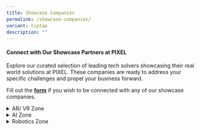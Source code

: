 ```yaml
---
title: Showcase Companies
permalink: /showcase-companies/
variant: tiptap
description: ""
---
```

<h4>Connect with Our Showcase Partners at PIXEL</h4>
<p></p>
<p>Explore our curated selection of leading tech solvers showcasing their
real world solutions at PIXEL. These companies are ready to address your
specific challenges and propel your business forward.</p>
<p>Fill out the <strong><a href="https://form.gov.sg/666287f0a5035a6fe2d176ee" rel="noopener noreferrer nofollow" target="_blank">form</a></strong> if
you wish to be connected with any of our showcase companies.</p>
<p></p>
<div data-type="detailGroup" class="isomer-accordion isomer-accordion-white">
<details class="isomer-details">
<summary>AR/ VR Zone</summary>
<div data-type="detailsContent" class="isomer-details-content">
<table style="minWidth: 50px">
<colgroup>
<col>
<col>
</colgroup>
<tbody>
<tr>
<th rowspan="1" colspan="1">
<p>&lt;logo&gt;</p>
</th>
<th rowspan="1" colspan="1">
<p><u>Alo VR</u>
</p>
<p>xxx</p>
<p></p>
<p><a href="http://www.alo.health/" rel="noopener noreferrer nofollow" target="_blank"><u>www.alo.health</u></a>&nbsp;&nbsp;</p>
</th>
</tr>
<tr>
<td rowspan="1" colspan="1">
<p></p>
<div class="isomer-image-wrapper">
<img style="width: 100%" height="auto" width="100%" alt="" src="/images/alo.png">
</div>
</td>
<td rowspan="1" colspan="1">
<p><strong><u>Alo XR</u></strong>
</p>
<p>ALO XR harnesses immersive technologies to help older adults thrive, developing
AR/VR solutions to enhance healthspan and unlock human potential.</p>
<p><strong><a rel="noopener noreferrer nofollow" target="_blank">www.alo.health</a></strong>
</p>
</td>
</tr>
<tr>
<td rowspan="1" colspan="1">
<p></p>
<div class="isomer-image-wrapper">
<img style="width: 100%" height="auto" width="100%" alt="" src="/images/Untitled_design__7_.png">
</div>
<p></p>
</td>
<td rowspan="1" colspan="1">
<p><strong><u>Augmenteed</u></strong>
</p>
<p>Augmenteed allows industrial companies to digitise their procedures within
hours, eliminates the need for time-consuming codes, and deploy mobile
applications to field technicians for maintenance, repair, operations,
inspection, training, and remote support.&nbsp;</p>
<p><strong><a href="http://www.augmenteed.tech/" rel="noopener noreferrer nofollow" target="_blank"><u>www.augmenteed.tech</u></a>&nbsp;</strong>&nbsp;</p>
</td>
</tr>
<tr>
<td rowspan="1" colspan="1">
<p></p>
<div class="isomer-image-wrapper">
<img style="width: 100%" height="auto" width="100%" alt="" src="/images/serial.png">
</div>
</td>
<td rowspan="1" colspan="1">
<p><strong><u>SERIAL CO_</u></strong>
</p>
<p>SERIAL CO_ is a creative technology studio envisioning a world where immersive
experiences transform the way people learn, work, and interact with each
other.</p>
<p><strong><a rel="noopener noreferrer nofollow" target="_blank">www.serial.sg</a></strong>
</p>
</td>
</tr>
</tbody>
</table>
<p></p>
</div>
</details>
<details class="isomer-details">
<summary>AI Zone</summary>
<div data-type="detailsContent" class="isomer-details-content">
<p>Table</p>
<table style="minWidth: 50px">
<colgroup>
<col>
<col>
</colgroup>
<tbody>
<tr>
<th rowspan="1" colspan="1">
<p>&lt;logo&gt;</p>
</th>
<th rowspan="1" colspan="1">
<p><strong><u>Ailytics</u></strong>
</p>
<p></p>
<p>Ailytics is a spin-off from 2 years of research development with HDB and
AISG that provides video analytics solutions for safety and productivity
monitoring in industrial sectors.</p>
<p>&nbsp;</p>
<p><a href="https://ailytics.ai/" rel="noopener noreferrer nofollow" target="_blank"><u>https://ailytics.ai/</u></a>&nbsp;</p>
</th>
</tr>
<tr>
<td rowspan="1" colspan="1">
<p></p>
<div class="isomer-image-wrapper">
<img style="width: 100%" height="auto" width="100%" alt="" src="/images/ailytics.png">
</div>
</td>
<td rowspan="1" colspan="1">
<p><strong><u>Ailytics</u></strong>
</p>
<p></p>
<p>Ailytics helps industrial companies improve safety and maximise productivity
by providing video analytics solutions for safety and productivity monitoring.</p>
<p><strong><a rel="noopener noreferrer nofollow" target="_blank">https://ailytics.ai/</a></strong>
</p>
</td>
</tr>
<tr>
<td rowspan="1" colspan="1">
<p></p>
<div class="isomer-image-wrapper">
<img style="width: 100%" height="auto" width="100%" alt="" src="/images/5.png">
</div>
</td>
<td rowspan="1" colspan="1">
<p><strong><u>BeLive Technology</u></strong>
</p>
<p></p>
<p>BeLive empower its customers with easy-to-install video players that allow
to deliver live, interactive and shoppable media directly on their websites
or apps. <strong><a rel="noopener noreferrer nofollow" target="_blank">https://belive.technology/</a></strong>
</p>
</td>
</tr>
<tr>
<td rowspan="1" colspan="1">
<p></p>
<div class="isomer-image-wrapper">
<img style="width: 100%" height="auto" width="100%" alt="" src="/images/EVOLVE.png">
</div>
</td>
<td rowspan="1" colspan="1">
<p><strong><u>Evolve Innovative Solutions</u></strong>
</p>
<p></p>
<p>Evolve Innovative Solutions empowers organizations seeking to harness
the power of next-generation technology, pioneering AI and immersion-powered
AR/VR solutions for the modern age.</p>
<p><strong><a rel="noopener noreferrer nofollow" target="_blank">www.eis.sg</a></strong>
</p>
</td>
</tr>
<tr>
<td rowspan="1" colspan="1">
<p></p>
<div class="isomer-image-wrapper">
<img style="width: 100%" height="auto" width="100%" alt="" src="/images/FINGERDANCE.png">
</div>
</td>
<td rowspan="1" colspan="1">
<p><strong><u>FingerDance</u></strong>
</p>
<p></p>
<p>FingerDance is committed to building AI infrastructure for a smart and
inclusive world, offering 24/7 sign language translation services and accessible
sign language information.</p>
<p><strong><a rel="noopener noreferrer nofollow" target="_blank">https://www.linkedin.com/company/fingerdance-pte-ltd/</a></strong>
</p>
</td>
</tr>
<tr>
<td rowspan="1" colspan="1">
<p></p>
<div class="isomer-image-wrapper">
<img style="width: 100%" height="auto" width="100%" alt="" src="/images/VONCIERGE.png">
</div>
</td>
<td rowspan="1" colspan="1">
<p><strong><u>Voncierge</u></strong>
</p>
<p></p>
<p>Voncierge blends technology with a human touch, reshaping how businesses
connect with customers by offering an AI-powered omni-channel video-telephony
solution.</p>
<p><strong><a href="https://voncierge.tech/" rel="noopener noreferrer nofollow" target="_blank">https://voncierge.tech/</a></strong>
</p>
</td>
</tr>
<tr>
<td rowspan="1" colspan="1">
<p></p>
<div class="isomer-image-wrapper">
<img style="width: 100%" height="auto" width="100%" alt="" src="/images/pand_ai__1_.png">
</div>
</td>
<td rowspan="1" colspan="1">
<p><strong><u>Pand.ai</u></strong>
</p>
<p></p>
<p>Pand.ai is a leader in conversational AI solutions in Singapore, powered
by proprietary natural language processing that understands a variety of
languages.</p>
<p><strong><a rel="noopener noreferrer nofollow" target="_blank">https://www.pand.ai/</a></strong>
</p>
<p></p>
</td>
</tr>
<tr>
<td rowspan="1" colspan="1">
<p></p>
<div class="isomer-image-wrapper">
<img style="width: 100%" height="auto" width="100%" alt="" src="/images/technocorp.png">
</div>
</td>
<td rowspan="1" colspan="1">
<p><strong><u>Technocorp</u></strong>
</p>
<p></p>
<p>Technocorp harnesses the power of Virtual Reality (VR) technology and
Generative Design with their digital twin solution that help users visualize
and analyse designs.</p>
<p><strong><a href="https://www.linkedin.com/company/technocorpsg/" rel="noopener noreferrer nofollow" target="_blank">https://www.linkedin.com/company/technocorpsg/</a></strong>
</p>
</td>
</tr>
<tr>
<td rowspan="1" colspan="1">
<p></p>
<div class="isomer-image-wrapper">
<img style="width: 100%" height="auto" width="100%" alt="" src="/images/xrator.png">
</div>
</td>
<td rowspan="1" colspan="1">
<p><strong><u>XRATOR</u></strong>
</p>
<p></p>
<p>XRATOR's mission is to make effective cybersecurity accessible to all,
providing a SaaS that helps organizations close the knowledge gap between
cybersecurity officers and engineers.</p>
<p><strong><a rel="noopener noreferrer nofollow" target="_blank">https://x-rator.com</a></strong>
</p>
</td>
</tr>
<tr>
<td rowspan="1" colspan="1">
<p></p>
<div class="isomer-image-wrapper">
<img style="width: 100%" height="auto" width="100%" alt="" src="/images/objectivee.png">
</div>
</td>
<td rowspan="1" colspan="1">
<p><strong><u>Objective Experience</u></strong>
</p>
<p></p>
<p>Objective Experience empowers businesses to gain a competitive edge by
understanding customers' unconscious behaviours and preferences using eye
tracking technology.</p>
<p><strong><a rel="noopener noreferrer nofollow" target="_blank">http://www.objectiveexperience.com/</a></strong>
</p>
</td>
</tr>
</tbody>
</table>
</div>
</details>
<details class="isomer-details">
<summary>Robotics Zone</summary>
<div data-type="detailsContent" class="isomer-details-content">
<p>Table</p>
<table style="minWidth: 50px">
<colgroup>
<col>
<col>
</colgroup>
<tbody>
<tr>
<th rowspan="1" colspan="1">
<p>&lt;logo&gt;</p>
</th>
<th rowspan="1" colspan="1">
<p><u>Objective Experience</u>
</p>
<p></p>
<p>Objective Experience, the leading eye tracking experts in Southeast Asia,
empowers businesses to gain a competitive edge by understanding customers'
unconscious behaviours and preferences.&nbsp;</p>
<p></p>
<p><a href="http://www.objectiveexperience.com/" rel="noopener noreferrer nofollow" target="_blank"><u>http://www.objectiveexperience.com/</u></a>
</p>
</th>
</tr>
<tr>
<td rowspan="1" colspan="1">
<div class="isomer-image-wrapper">
<img style="width: 100%" height="auto" width="100%" alt="" src="/images/techfox.png">
</div>
</td>
<td rowspan="1" colspan="1">
<p><strong><u>Techfox</u></strong>
<br>
</p>
<p>Techfox is a start-up in the realms of Artificial Intelligence (AI), Internet
of Things (IoT), and Robotics that provides a connected robotics delivery
system with real-time location tracking and fleet management features</p>
<p><strong><a rel="noopener noreferrer nofollow" target="_blank">http://techfox.com.sg/</a></strong>
</p>
</td>
</tr>
<tr>
<td rowspan="1" colspan="1">
<p></p>
</td>
<td rowspan="1" colspan="1">
<p></p>
</td>
</tr>
</tbody>
</table>
</div>
</details>
</div>
<p></p>